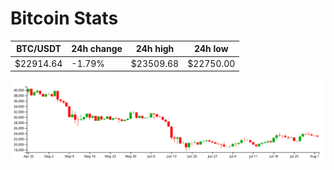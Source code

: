 # Bitcoin Stats

BTC/USDT|24h change|24h high|24h low|
|---|---|---|---|
|$22914.64|-1.79%|$23509.68|$22750.00|

<img src="./chart.svg">
